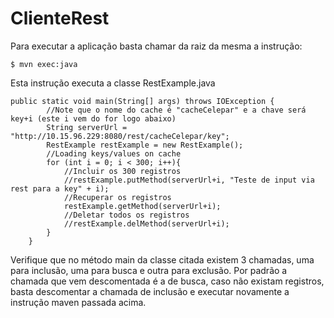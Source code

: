 # ClienteRest
Para executar a aplicação basta chamar da raiz da mesma a instrução:
```
$ mvn exec:java
```
Esta instrução executa a classe RestExample.java

```
public static void main(String[] args) throws IOException {
        //Note que o nome do cache é "cacheCelepar" e a chave será key+i (este i vem do for logo abaixo)
        String serverUrl = "http://10.15.96.229:8080/rest/cacheCelepar/key";
        RestExample restExample = new RestExample();
        //Loading keys/values on cache
        for (int i = 0; i < 300; i++){
        	//Incluir os 300 registros
            //restExample.putMethod(serverUrl+i, "Teste de input via rest para a key" + i);
            //Recuperar os registros
            restExample.getMethod(serverUrl+i);
            //Deletar todos os registros
            //restExample.delMethod(serverUrl+i);
        }
    }
```

Verifique que no método main da classe citada existem 3 chamadas, uma para inclusão, uma para busca e outra para exclusão.
Por padrão a chamada que vem descomentada é a de busca, caso não existam registros, basta descomentar a chamada de inclusão e executar novamente a instrução maven passada acima.
